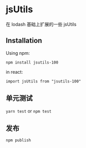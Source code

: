 # jsUtils

在 lodash 基础上扩展的一些 jsUtils

## Installation

Using npm:

`npm install jsutils-100`

in react:

`import jsUtils from "jsutils-100"`

## 单元测试

`yarn test` or `npm test`

## 发布

`npm publish`
